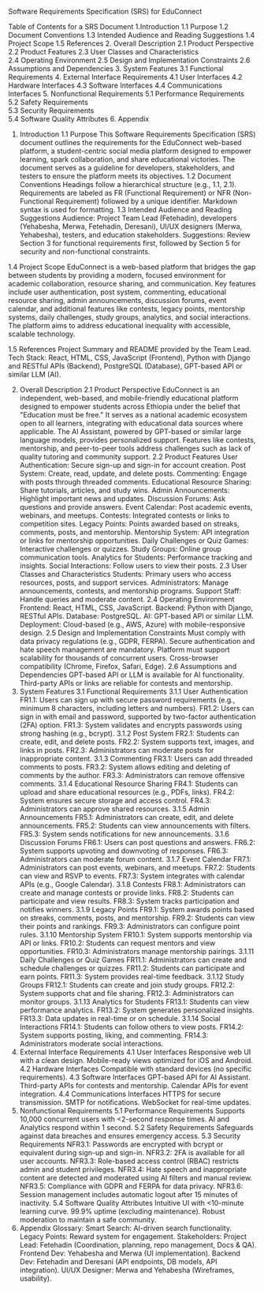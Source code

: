 Software Requirements Specification (SRS) for EduConnect

Table of Contents for a SRS Document
1.Introduction
1.1 Purpose
1.2 Document Conventions
1.3 Intended Audience and Reading Suggestions
1.4 Project Scope
1.5 References 2. Overall Description
2.1 Product Perspective
2.2 Product Features
2.3 User Classes and Characteristics  
 2.4 Operating Environment
2.5 Design and Implementation Constraints
2.6 Assumptions and Dependencies 3. System Features
3.1 Functional Requirements 4. External Interface Requirements
4.1 User Interfaces
4.2 Hardware Interfaces
4.3 Software Interfaces
4.4 Communications Interfaces 5. Nonfunctional Requirements
5.1 Performance Requirements  
 5.2 Safety Requirements  
 5.3 Security Requirements  
 5.4 Software Quality Attributes 6. Appendix

1. Introduction
   1.1 Purpose
   This Software Requirements Specification (SRS) document outlines the requirements for the EduConnect web-based platform, a student-centric social media platform designed to empower learning, spark collaboration, and share educational victories. The document serves as a guideline for developers, stakeholders, and testers to ensure the platform meets its objectives.
   1.2 Document Conventions
   Headings follow a hierarchical structure (e.g., 1.1, 2.1).
   Requirements are labeled as FR (Functional Requirement) or NFR (Non-Functional Requirement) followed by a unique identifier.
   Markdown syntax is used for formatting.
   1.3 Intended Audience and Reading Suggestions
   Audience: Project Team Lead (Fetehadin), developers (Yehabesha, Merwa, Fetehadin, Deresani), UI/UX designers (Merwa, Yehabesha), testers, and education stakeholders.
   Suggestions: Review Section 3 for functional requirements first, followed by Section 5 for security and non-functional constraints.

1.4 Project Scope
EduConnect is a web-based platform that bridges the gap between students by providing a modern, focused environment for academic collaboration, resource sharing, and communication. Key features include user authentication, post system, commenting, educational resource sharing, admin announcements, discussion forums, event calendar, and additional features like contests, legacy points, mentorship systems, daily challenges, study groups, analytics, and social interactions. The platform aims to address educational inequality with accessible, scalable technology.

1.5 References
Project Summary and README provided by the Team Lead.
Tech Stack: React, HTML, CSS, JavaScript (Frontend), Python with Django and RESTful APIs (Backend), PostgreSQL (Database), GPT-based API or similar LLM (AI).

2. Overall Description
   2.1 Product Perspective
   EduConnect is an independent, web-based, and mobile-friendly educational platform designed to empower students across Ethiopia under the belief that "Education must be free." It serves as a national academic ecosystem open to all learners, integrating with educational data sources where applicable. The AI Assistant, powered by GPT-based or similar large language models, provides personalized support. Features like contests, mentorship, and peer-to-peer tools address challenges such as lack of quality tutoring and community support.
   2.2 Product Features
   User Authentication: Secure sign-up and sign-in for account creation.
   Post System: Create, read, update, and delete posts.
   Commenting: Engage with posts through threaded comments.
   Educational Resource Sharing: Share tutorials, articles, and study wins.
   Admin Announcements: Highlight important news and updates.
   Discussion Forums: Ask questions and provide answers.
   Event Calendar: Post academic events, webinars, and meetups.
   Contests: Integrated contests or links to competition sites.
   Legacy Points: Points awarded based on streaks, comments, posts, and mentorship.
   Mentorship System: API integration or links for mentorship opportunities.
   Daily Challenges or Quiz Games: Interactive challenges or quizzes.
   Study Groups: Online group communication tools.
   Analytics for Students: Performance tracking and insights.
   Social Interactions: Follow users to view their posts.
   2.3 User Classes and Characteristics
   Students: Primary users who access resources, posts, and support services.
   Administrators: Manage announcements, contests, and mentorship programs.
   Support Staff: Handle queries and moderate content.
   2.4 Operating Environment
   Frontend: React, HTML, CSS, JavaScript.
   Backend: Python with Django, RESTful APIs.
   Database: PostgreSQL.
   AI: GPT-based API or similar LLM.
   Deployment: Cloud-based (e.g., AWS, Azure) with mobile-responsive design.
   2.5 Design and Implementation Constraints
   Must comply with data privacy regulations (e.g., GDPR, FERPA).
   Secure authentication and hate speech management are mandatory.
   Platform must support scalability for thousands of concurrent users.
   Cross-browser compatibility (Chrome, Firefox, Safari, Edge).
   2.6 Assumptions and Dependencies
   GPT-based API or LLM is available for AI functionality.
   Third-party APIs or links are reliable for contests and mentorship.
3. System Features
   3.1 Functional Requirements
   3.1.1 User Authentication
   FR1.1: Users can sign up with secure password requirements (e.g., minimum 8 characters, including letters and numbers).
   FR1.2: Users can sign in with email and password, supported by two-factor authentication (2FA) option.
   FR1.3: System validates and encrypts passwords using strong hashing (e.g., bcrypt).
   3.1.2 Post System
   FR2.1: Students can create, edit, and delete posts.
   FR2.2: System supports text, images, and links in posts.
   FR2.3: Administrators can moderate posts for inappropriate content.
   3.1.3 Commenting
   FR3.1: Users can add threaded comments to posts.
   FR3.2: System allows editing and deleting of comments by the author.
   FR3.3: Administrators can remove offensive comments.
   3.1.4 Educational Resource Sharing
   FR4.1: Students can upload and share educational resources (e.g., PDFs, links).
   FR4.2: System ensures secure storage and access control.
   FR4.3: Administrators can approve shared resources.
   3.1.5 Admin Announcements
   FR5.1: Administrators can create, edit, and delete announcements.
   FR5.2: Students can view announcements with filters.
   FR5.3: System sends notifications for new announcements.
   3.1.6 Discussion Forums
   FR6.1: Users can post questions and answers.
   FR6.2: System supports upvoting and downvoting of responses.
   FR6.3: Administrators can moderate forum content.
   3.1.7 Event Calendar
   FR7.1: Administrators can post events, webinars, and meetups.
   FR7.2: Students can view and RSVP to events.
   FR7.3: System integrates with calendar APIs (e.g., Google Calendar).
   3.1.8 Contests
   FR8.1: Administrators can create and manage contests or provide links.
   FR8.2: Students can participate and view results.
   FR8.3: System tracks participation and notifies winners.
   3.1.9 Legacy Points
   FR9.1: System awards points based on streaks, comments, posts, and mentorship.
   FR9.2: Students can view their points and rankings.
   FR9.3: Administrators can configure point rules.
   3.1.10 Mentorship System
   FR10.1: System supports mentorship via API or links.
   FR10.2: Students can request mentors and view opportunities.
   FR10.3: Administrators manage mentorship pairings.
   3.1.11 Daily Challenges or Quiz Games
   FR11.1: Administrators can create and schedule challenges or quizzes.
   FR11.2: Students can participate and earn points.
   FR11.3: System provides real-time feedback.
   3.1.12 Study Groups
   FR12.1: Students can create and join study groups.
   FR12.2: System supports chat and file sharing.
   FR12.3: Administrators can monitor groups.
   3.1.13 Analytics for Students
   FR13.1: Students can view performance analytics.
   FR13.2: System generates personalized insights.
   FR13.3: Data updates in real-time or on schedule.
   3.1.14 Social Interactions
   FR14.1: Students can follow others to view posts.
   FR14.2: System supports posting, liking, and commenting.
   FR14.3: Administrators moderate social interactions.
4. External Interface Requirements
   4.1 User Interfaces
   Responsive web UI with a clean design.
   Mobile-ready views optimized for iOS and Android.
   4.2 Hardware Interfaces
   Compatible with standard devices (no specific requirements).
   4.3 Software Interfaces
   GPT-based API for AI Assistant.
   Third-party APIs for contests and mentorship.
   Calendar APIs for event integration.
   4.4 Communications Interfaces
   HTTPS for secure transmission.
   SMTP for notifications.
   WebSocket for real-time updates.
5. Nonfunctional Requirements
   5.1 Performance Requirements
   Supports 10,000 concurrent users with <2-second response times.
   AI and Analytics respond within 1 second.
   5.2 Safety Requirements
   Safeguards against data breaches and ensures emergency access.
   5.3 Security Requirements
   NFR3.1: Passwords are encrypted with bcrypt or equivalent during sign-up and sign-in.
   NFR3.2: 2FA is available for all user accounts.
   NFR3.3: Role-based access control (RBAC) restricts admin and student privileges.
   NFR3.4: Hate speech and inappropriate content are detected and moderated using AI filters and manual review.
   NFR3.5: Compliance with GDPR and FERPA for data privacy.
   NFR3.6: Session management includes automatic logout after 15 minutes of inactivity.
   5.4 Software Quality Attributes
   Intuitive UI with <10-minute learning curve.
   99.9% uptime (excluding maintenance).
   Robust moderation to maintain a safe community.
6. Appendix
   Glossary:
   Smart Search: AI-driven search functionality.
   Legacy Points: Reward system for engagement.
   Stakeholders:
   Project Lead: Fetehadin (Coordination, planning, repo management, Docs & QA).
   Frontend Dev: Yehabesha and Merwa (UI implementation).
   Backend Dev: Fetehadin and Deresani (API endpoints, DB models, API integration).
   UI/UX Designer: Merwa and Yehabesha (Wireframes, usability).
